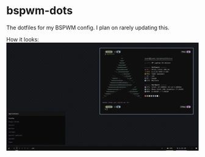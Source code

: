 # bspwm-dots
The dotfiles for my BSPWM config. I plan on rarely updating this.

How it looks:
![](desktop.png)
